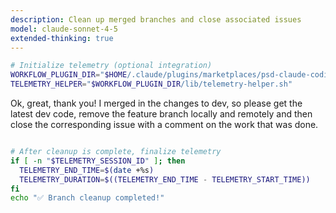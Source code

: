 ```yaml
---
description: Clean up merged branches and close associated issues
model: claude-sonnet-4-5
extended-thinking: true
---
```


```bash
# Initialize telemetry (optional integration)
WORKFLOW_PLUGIN_DIR="$HOME/.claude/plugins/marketplaces/psd-claude-coding-system/plugins/psd-claude-workflow"
TELEMETRY_HELPER="$WORKFLOW_PLUGIN_DIR/lib/telemetry-helper.sh"
```

Ok, great, thank you! I merged in the changes to dev, so please
  get the latest dev code, remove the feature branch locally and
  remotely and then close the corresponding issue with a comment on
  the work that was done.

```bash

# After cleanup is complete, finalize telemetry
if [ -n "$TELEMETRY_SESSION_ID" ]; then
  TELEMETRY_END_TIME=$(date +%s)
  TELEMETRY_DURATION=$((TELEMETRY_END_TIME - TELEMETRY_START_TIME))
fi
echo "✅ Branch cleanup completed!"
```
